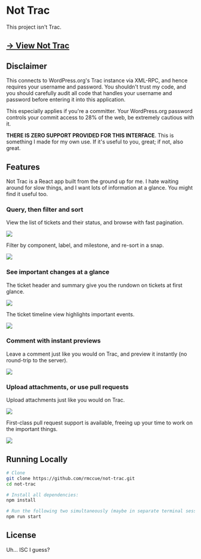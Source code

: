 # Not Trac

This project isn't Trac.

<h2><a href="https://not-trac.rmccue.io/">&rarr; View Not Trac</a></h2>

## Disclaimer

This connects to WordPress.org's Trac instance via XML-RPC, and hence requires your username and password. You shouldn't trust my code, and you should carefully audit all code that handles your username and password before entering it into this application.

This especially applies if you're a committer. Your WordPress.org password controls your commit access to 28% of the web, be extremely cautious with it.

**THERE IS ZERO SUPPORT PROVIDED FOR THIS INTERFACE**. This is something I made for my own use. If it's useful to you, great; if not, also great.

## Features

Not Trac is a React app built from the ground up for me. I hate waiting around for slow things, and I want lots of information at a glance. You might find it useful too.

### Query, then filter and sort

View the list of tickets and their status, and browse with fast pagination.

<img src="docs/query.png" />

Filter by component, label, and milestone, and re-sort in a snap.

<img src="docs/filter-milestone.gif" />


### See important changes at a glance

The ticket header and summary give you the rundown on tickets at first glance.

<img src="docs/ticket.png" />

The ticket timeline view highlights important events.

<img src="docs/timeline.png" />


### Comment with instant previews

Leave a comment just like you would on Trac, and preview it instantly (no round-trip to the server).

<img src="docs/edit.png" />


### Upload attachments, or use pull requests

Upload attachments just like you would on Trac.

<img src="docs/upload.gif" />

First-class pull request support is available, freeing up your time to work on the important things.

<img src="docs/submit-pull.gif" />


## Running Locally

```sh
# Clone
git clone https://github.com/rmccue/not-trac.git
cd not-trac

# Install all dependencies:
npm install

# Run the following two simultaneously (maybe in separate terminal sessions):
npm run start
```

## License

Uh... ISC I guess?
